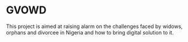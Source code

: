 # GVOWD
This project is aimed at raising alarm on the challenges faced by widows, orphans and divorcee in Nigeria and how to bring digital solution to it.
